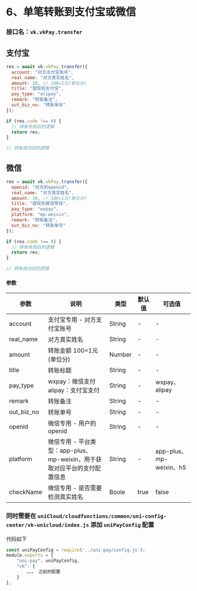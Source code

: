 # 6、单笔转账到支付宝或微信

### 接口名：`vk.vkPay.transfer`

## 支付宝
```js
res = await vk.vkPay.transfer({
  account: "对方支付宝账号",
  real_name: "对方真实姓名",
  amount: 10, // 100=1元(单位分)
  title: "提现到支付宝",
  pay_type: "alipay",
  remark: "转账备注",
  out_biz_no: "转账单号"
});

if (res.code !== 0) {
  // 转账失败后的逻辑
  return res;
}

// 转账成功后的逻辑
```

## 微信
```js
res = await vk.vkPay.transfer({
  openid: "对方的openid",
  real_name: "对方真实姓名",
  amount: 10, // 100=1元(单位分)
  title: "提现到微信零钱",
  pay_type: "wxpay",
  platform: "mp-weixin",
  remark: "转账备注",
  out_biz_no: "转账单号"
});

if (res.code !== 0) {
  // 转账失败后的逻辑
  return res;
}

// 转账成功后的逻辑
```



#### 参数

| 参数   | 说明       | 类型    | 默认值  | 可选值 |
|------- |-----------|---------|-------|-------|
| account  |  支付宝专用 - 对方支付宝账号   | String  | -    | -  |
| real_name  |  对方真实姓名   | String  | -    | -  |
| amount  |  转账金额 100=1元(单位分)   | Number  | -    | -  |
| title  |  转账标题   | String  | -    | -  |
| pay_type  |  wxpay：微信支付 alipay：支付宝支付     | String  | -    | wxpay、alipay  |
| remark  |  转账备注  | String  | -    | -  |
| out_biz_no  |  转账单号  | String  | -    | -  |
| openid  |  微信专用 - 用户的openid   | String  | -    | -  |
| platform  |  微信专用 - 平台类型：app-plus、mp-weixin，用于获取对应平台的支付配置信息     | String  | -    | app-plus、mp-weixin、h5  |
| checkName  |  微信专用 - 是否需要检测真实姓名  | Boole  | true    | false  |



### 同时需要在 `uniCloud/cloudfunctions/common/uni-config-center/vk-unicloud/index.js` 添加 `uniPayConfig` 配置

代码如下

```js
const uniPayConfig = require('../uni-pay/config.js');
module.exports = {
	"uni-pay": uniPayConfig,
	"vk": {
		。。。 之前的配置
	}
};
```
